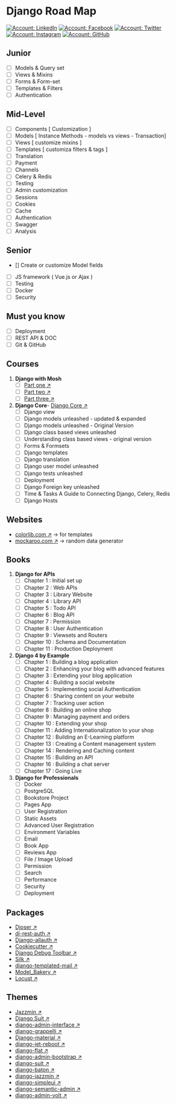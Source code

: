 # Django Road Map
[![Account: LinkedIn](https://img.shields.io/badge/Fares%20Emad-LinkedIn-0077b5)](https://www.linkedin.com/in/faresemad/)
[![Account: Facebook](https://img.shields.io/badge/Fares%20Emad-Facebook-3B5998)](https://www.facebook.com/faresemadx)
[![Account: Twitter](https://img.shields.io/badge/Fares%20Emad-Twitter-0084b4)](https://twitter.com/faresemadx)
[![Account: Instagram](https://img.shields.io/badge/Fares%20Emad-Instagram-966842)](https://www.instagram.com/faresemadx/)
[![Account: GitHub](https://img.shields.io/badge/Fares%20Emad-GitHub-2b3137)](https://www.github.com/faresemad/)

## Junior 
 - [ ] Models & Query set
 - [ ] Views & Mixins
 - [ ] Forms & Form-set
 - [ ] Templates & Filters
 - [ ] Authentication

## Mid-Level 
 - [ ] Components [ Customization ]
 - [ ] Models [ Instance Methods - models vs views - Transaction]
 - [ ] Views [ customize mixins ]
 - [ ] Templates [ customiza filters & tags ]
 - [ ] Translation
 - [ ] Payment
 - [ ] Channels
 - [ ] Celery & Redis
 - [ ] Testing 
 - [ ] Admin customization 
 - [ ] Sessions
 - [ ] Cookies
 - [ ] Cache
 - [ ] Authentication 
 - [ ] Swagger
 - [ ] Analysis

## Senior
 - [] Create or customize Model fields
 - [ ] JS framework ( Vue.js or Ajax )
 - [ ] Testing 
 - [ ] Docker
 - [ ] Security 
## Must you know 
 - [ ] Deployment 
 - [ ] REST API & DOC
 - [ ] Git & GitHub

## Courses 
1. **Django with Mosh**
    - [ ] [Part one ↗](https://codewithmosh.com/p/the-ultimate-django-part1)
    - [ ] [Part two ↗](https://codewithmosh.com/p/the-ultimate-django-part2)
    - [ ] [Part three ↗](https://codewithmosh.com/p/the-ultimate-django-part3)
2. **Django Core**- [Django Core ↗](https://www.udemy.com/course/django-core/)
    - [ ] Django view 
    - [ ] Django models unleashed - updated & expanded
    - [ ] Django models unleashed - Original Version 
    - [ ] Django class based views unleashed
    - [ ] Understanding class based views - original version 
    - [ ] Forms & Formsets
    - [ ] Django templates 
    - [ ] Django translation 
    - [ ] Django user model unleashed
    - [ ] Django tests unleashed
    - [ ] Deployment 
    - [ ] Django Foreign key unleashed
    - [ ] Time & Tasks A Guide to Connecting Django, Celery, Redis
    - [ ] Django Hosts

## Websites 
- [colorlib.com ↗](https://colorlib.com/) -> for templates 
- [mockaroo.com ↗](https://mockaroo.com/) -> random data generator

## Books
1. **Django for APIs**
    - [ ] Chapter 1 : Initial set up
    - [ ] Chapter 2 : Web APIs
    - [ ] Chapter 3 : Library Website
    - [ ] Chapter 4 : Library API
    - [ ] Chapter 5 : Todo API
    - [ ] Chapter 6 : Blog API
    - [ ] Chapter 7 : Permission 
    - [ ] Chapter 8 : User Authentication 
    - [ ] Chapter 9 : Viewsets and Routers
    - [ ] Chapter 10 : Schema and Documentation 
    - [ ] Chapter 11 : Production Deployment 
2. **Django 4 by Example** 
    - [ ] Chapter 1 : Building a blog application 
    - [ ] Chapter 2 : Enhancing your blog with advanced features 
    - [ ] Chapter 3 : Extending your blog application 
    - [ ] Chapter 4 : Building a social website 
    - [ ] Chapter 5 : Implementing social Authentication 
    - [ ] Chapter 6 : Sharing content on your website 
    - [ ] Chapter 7 : Tracking user action
    - [ ] Chapter 8 : Building an online shop
    - [ ] Chapter 9 : Managing payment and orders
    - [ ] Chapter 10 : Extending your shop
    - [ ] Chapter 11 : Adding Internationalization to your shop
    - [ ] Chapter 12 : Building an E-Learning platform 
    - [ ] Chapter 13 : Creating a Content management system
    - [ ] Chapter 14 : Rendering and Caching content 
    - [ ] Chapter 15 : Building an API
    - [ ] Chapter 16 : Building a chat server
    - [ ] Chapter 17 : Going Live
3. **Django for Professionals**
    - [ ] Docker
    - [ ] PostgreSQL
    - [ ] Bookstore Project
    - [ ] Pages App
    - [ ] User Registration 
    - [ ] Static Assets
    - [ ] Advanced User Registration 
    - [ ] Environment Variables 
    - [ ] Email
    - [ ] Book App
    - [ ] Reviews App
    - [ ] File / Image Upload
    - [ ] Permission 
    - [ ] Search 
    - [ ] Performance 
    - [ ] Security 
    - [ ] Deployment 

## Packages 
- [Djoser ↗](https://djoser.readthedocs.io/en/latest/)
- [dj-rest-auth ↗](https://dj-rest-auth.readthedocs.io/en/latest/)
- [Django-allauth ↗](https://django-allauth.readthedocs.io/en/latest/)
- [Cookiecutter ↗](https://cookiecutter.readthedocs.io/en/latest/)
- [Django Debug Toolbar ↗](https://django-debug-toolbar.readthedocs.io/en/latest/)
- [Silk ↗](https://github.com/jazzband/django-silk)
- [django-templated-mail ↗](https://django-templated-mail.readthedocs.io/en/latest/getting_started.html)
- [Model_Bakery ↗](https://model-bakery.readthedocs.io/en/latest/)
- [Locust ↗](https://docs.locust.io/en/stable/installation.html)

## Themes
- [Jazzmin ↗](https://github.com/farridav/django-jazzmin)
- [Django Suit ↗](https://djangosuit.com/)
- [django-admin-interface ↗](https://github.com/fabiocaccamo/django-admin-interface)
- [django-grappelli ↗](https://github.com/sehmaschine/django-grappelli)
- [Django-material ↗](http://forms.viewflow.io/)
- [django-jet-reboot ↗](https://github.com/assem-ch/django-jet-reboot)
- [django-flat ↗](https://github.com/collinanderson/django-flat-theme)
- [django-admin-bootstrap ↗](https://github.com/django-admin-bootstrap/django-admin-bootstrap)
- [django-suit ↗](https://github.com/darklow/django-suit)
- [django-baton ↗](https://github.com/otto-torino/django-baton)
- [django-jazzmin ↗](https://github.com/farridav/django-jazzmin)
- [django-simpleui ↗](https://github.com/newpanjing/simpleui)
- [django-semantic-admin ↗](https://github.com/globophobe/django-semantic-admin)
- [django-admin-volt ↗](https://github.com/app-generator/django-admin-volt)
